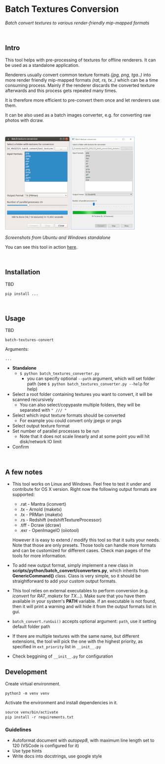 # Batch Textures Conversion
*Batch convert textures to various render-friendly mip-mapped formats*

<br>

## Intro
This tool helps with pre-processing of textures for offline renderers. It can be used as a standalone application.

Renderers usually convert common texture formats *(jpg, png, tga..)* into more render friendly mip-mapped formats *(rat, rs, tx..)* which can be a time consuming process. Mainly if the renderer discards the converted texture afterwards and this process gets repeated many times.

It is therefore more efficient to pre-convert them once and let renderers use them.

It can be also used as a batch images converter, e.g. for converting raw photos with dcraw.

<br>

<img src="./img/screen_ubuntu.png" alt="Ubuntu standalone screenshot" height="300px"> <img src="./img/screen_win.png" alt="Windows standalone screenshot" height="300px">
<br>

*Screenshots from Ubuntu and Windows standalone*

You can see this tool in action [here](https://www.youtube.com/watch?v=5-p3__vsktg).

<br>

## Installation
TBD
```
pip install ...
```

<br>

## Usage
TBD
```
batch-textures-convert
```

Arguments:
```
...
```

*  **Standalone**
    * `$ python batch_textures_converter.py`
        * you can specify optional `--path` argument, which will set folder path (see `$ python batch_textures_converter.py --help` for help)
* Select a root folder containing textures you want to convert, it will be scanned recursively
    * You can also select/copypaste multiple folders, they will be separated with `" /// "`
* Select which input texture formats should be converted
    * For example you could convert only jpegs or pngs
* Select output texture format
* Set number of parallel processes to be run
    * Note that it does not scale linearly and at some point you will hit disk/network IO limit
* Confirm

<br>

## A few notes
* This tool works on Linux and Windows. Feel free to test it under and contribute for OS X version.
    Right now the following output formats are supported:
    
    * .rat - Mantra (iconvert)
    * .tx - Arnold (maketx)
    * .tx - PRMan (maketx)
    * .rs - Redshift (redshiftTextureProcessor)
    * .tiff - Dcraw (dcraw)
    * .exr - OpenImageIO (oiiotool)
    
    However it is easy to extend / modify this tool so that it suits your needs. Note that those are only presets. Those tools can handle more formats and can be customized for different cases. Check man pages of the tools for more information.

* To add new output format, simply implement a new class in **scripts/python/batch_convert/converters.py**, which inherits from **GenericCommand()** class. Class is very simple, so it should be straightforward to add your custom output formats.

* This tool relies on external executables to perform conversion (e.g. *iconvert* for *RAT*, *maketx* for *TX*...). Make sure that you have them available in your system's **PATH** variable. If an executable is not found, then it will print a warning and will hide it from the output formats list in gui.

* `batch_convert.runGui()` accepts optional argument: `path`, use it setting default folder path

* If there are multiple textures with the same name, but different extensions, the tool will pick the one with the highest priority, as specified in `ext_priority` list in `__init__.py`

* Check beggining of `__init__.py` for configuration

## Development
Create virtual environment.
```
python3 -m venv venv
```

Activate the environment and install dependencies in it.
```
source venv/bin/activate
pip install -r requirements.txt
```

### Guidelines
* Autoformat document with *autopep8*, with maximum line length set to 120 (VSCode is configured for it)
* Use type hints
* Write docs into docstrings, use google style
